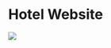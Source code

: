 # Hotel Website

<p align="center">

<img src="![Uploading Screenshot 2022-11-19 134017.png…]()"></img>
 

</p>
